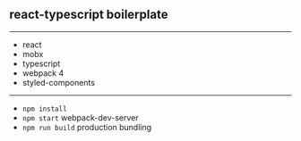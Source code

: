## react-typescript boilerplate 

---

* react
* mobx
* typescript
* webpack 4
* styled-components

---

* `npm install`
* `npm start` webpack-dev-server
* `npm run build` production bundling